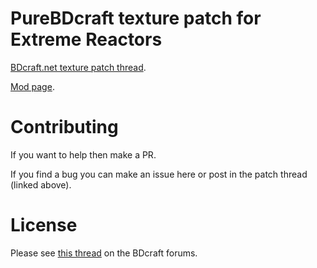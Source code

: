 # PureBDcraft texture patch for Extreme Reactors
[BDcraft.net texture patch thread](bdcraft.net/community/pbdc-patches-rel/#).

[Mod page](https://mods.curse.com/mc-mods/minecraft/250277-extreme-reactors).

# Contributing
If you want to help then make a PR.

If you find a bug you can make an issue here or post in the patch thread (linked above).

# License
Please see [this thread](http://bdcraft.net/community/pbdc-patches-rel/rules-read-this-before-posting-mod-support-patch-t312.html) on the BDcraft forums.
